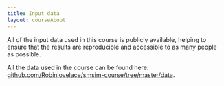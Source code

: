 ```yaml
---
title: Input data
layout: courseAbout
---
```


All of the input data used in this course is publicly available,
helping to ensure that the results are reproducible and accessible to
as many people as possible.

All the data used in the course can be found here:
[github.com/Robinlovelace/smsim-course/tree/master/data](https://github.com/Robinlovelace/smsim-course/tree/master/data).
